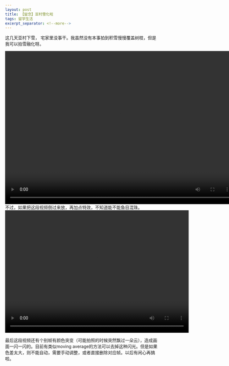 ```yaml
---
layout: post
title: 【留念】亚村雪化啦
tags: 留学生活
excerpt_separator: <!--more-->
---
```


这几天亚村下雪， 宅家里没事干。我虽然没有本事拍到积雪慢慢覆盖树枝，但是我可以拍雪融化呀。

<video width="750" height="500" controls="controls">
  <source src="/images/SnowMelting.mp4" type="video/mp4">
</video>
<!--more-->
不过，如果把这段视频倒过来放，再加点特效，不知道能不能鱼目混珠。

<video width="600" height="400" controls="controls">
  <source src="/images/snow_final.mp4" type="video/mp4">
</video>

最后这段视频还有个别帧有颜色突变（可能拍照的时候突然飘过一朵云），造成画面一闪一闪的。目前有类似moving average的方法可以去掉这种闪光。但是如果色差太大，则不能自动，需要手动调整，或者直接删除对应帧。以后有闲心再搞啦。
